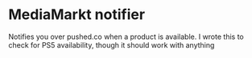 # MediaMarkt notifier

Notifies you over pushed.co when a product is available. I wrote this to check for PS5 availability, though it should work with anything